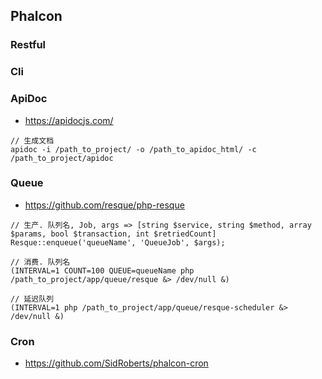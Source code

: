 ## Phalcon

### Restful

### Cli

### ApiDoc

- https://apidocjs.com/

```
// 生成文档
apidoc -i /path_to_project/ -o /path_to_apidoc_html/ -c /path_to_project/apidoc
```

### Queue

- https://github.com/resque/php-resque

```
// 生产. 队列名, Job, args => [string $service, string $method, array $params, bool $transaction, int $retriedCount]
Resque::enqueue('queueName', 'QueueJob', $args);

// 消费. 队列名
(INTERVAL=1 COUNT=100 QUEUE=queueName php /path_to_project/app/queue/resque &> /dev/null &)

// 延迟队列
(INTERVAL=1 php /path_to_project/app/queue/resque-scheduler &> /dev/null &)
```

### Cron

- https://github.com/SidRoberts/phalcon-cron
